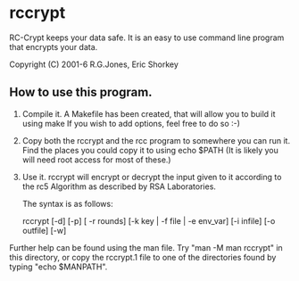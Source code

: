 # rccrypt
RC-Crypt keeps your data safe. It is an easy to use command line program that encrypts your data.

Copyright (C) 2001-6 R.G.Jones, Eric Shorkey

## How to use this program.

1. Compile it.
	A Makefile has been created, that will allow you to build it using
				make
	If you wish to add options, feel free to do so :-)

2.	Copy both the rccrypt and the rcc
	program to somewhere you can run it.
	Find the places you could copy it to using
		echo $PATH
	(It is likely you will need root access for most of these.)

3. Use it.
	rccrypt will encrypt or decrypt the input given to it according
	to the rc5 Algorithm as described by RSA Laboratories.

	The syntax is as follows:

	rccrypt [-d] [-p] [ -r rounds] [-k key | -f file | -e env_var] [-i infile] [-o outfile] [-w]

Further help can be found using the man file.
Try "man -M man rccrypt" in this directory, or copy the rccrypt.1
file to one of the directories found by typing "echo $MANPATH".
